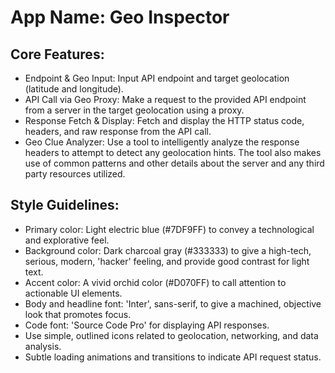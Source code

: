 # **App Name**: Geo Inspector

## Core Features:

- Endpoint & Geo Input: Input API endpoint and target geolocation (latitude and longitude).
- API Call via Geo Proxy: Make a request to the provided API endpoint from a server in the target geolocation using a proxy.
- Response Fetch & Display: Fetch and display the HTTP status code, headers, and raw response from the API call.
- Geo Clue Analyzer: Use a tool to intelligently analyze the response headers to attempt to detect any geolocation hints. The tool also makes use of common patterns and other details about the server and any third party resources utilized.

## Style Guidelines:

- Primary color: Light electric blue (#7DF9FF) to convey a technological and explorative feel.
- Background color: Dark charcoal gray (#333333) to give a high-tech, serious, modern, 'hacker' feeling, and provide good contrast for light text.
- Accent color: A vivid orchid color (#D070FF) to call attention to actionable UI elements.
- Body and headline font: 'Inter', sans-serif, to give a machined, objective look that promotes focus.
- Code font: 'Source Code Pro' for displaying API responses.
- Use simple, outlined icons related to geolocation, networking, and data analysis.
- Subtle loading animations and transitions to indicate API request status.